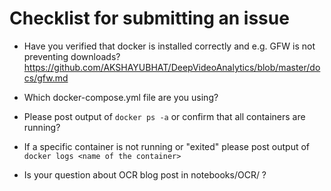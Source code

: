 # Checklist for submitting an issue 

- Have you verified that docker is installed correctly and e.g. GFW is not preventing downloads?
  https://github.com/AKSHAYUBHAT/DeepVideoAnalytics/blob/master/docs/gfw.md

- Which docker-compose.yml file are you using?

- Please post output of `docker ps -a` or confirm that all containers are running?

- If a specific container is not running or "exited" please post output of `docker logs <name of the container>`

- Is your question about OCR blog post in notebooks/OCR/ ? 


